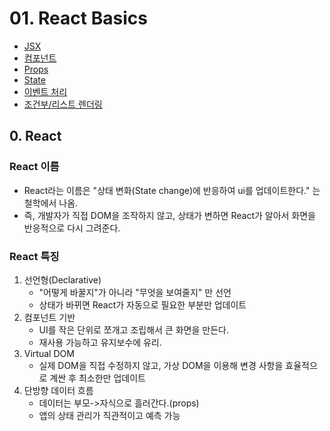 # 01. React Basics

- [JSX](./jsx.md)
- [컴포넌트](./component.md)
- [Props](./props.md)
- [State](./state.md)
- [이벤트 처리](./event-handling.md)
- [조건부/리스트 렌더링](./rendering.md)

## 0. React

### React 이름

- React라는 이름은 "상태 변화(State change)에 반응하여 ui를 업데이트한다." 는 철학에서 나옴.
- 즉, 개발자가 직접 DOM을 조작하지 않고, 상태가 변하면 React가 알아서 화면을 반응적으로 다시 그려준다.

### React 특징

1. 선언형(Declarative)
   - "어떻게 바꿀지"가 아니라 "무엇을 보여줄지" 만 선언
   - 상태가 바뀌면 React가 자동으로 필요한 부분만 업데이트
2. 컴포넌트 기반
   - UI를 작은 단위로 쪼개고 조립해서 큰 화면을 만든다.
   - 재사용 가능하고 유지보수에 유리.
3. Virtual DOM
   - 실제 DOM을 직접 수정하지 않고, 가상 DOM을 이용해 변경 사항을 효율적으로 계싼 후 최소한만 업데이트
4. 단방향 데이터 흐름
   - 데이터는 부모->자식으로 흘러간다.(props)
   - 앱의 상태 관리가 직관적이고 예측 가능

